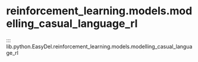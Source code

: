 # reinforcement_learning.models.modelling_casual_language_rl

::: lib.python.EasyDel.reinforcement_learning.models.modelling_casual_language_rl
